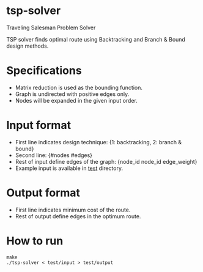 # tsp-solver
Traveling Salesman Problem Solver

TSP solver finds optimal route using Backtracking and Branch & Bound design methods.

# Specifications
* Matrix reduction is used as the bounding function.
* Graph is undirected with positive edges only.
* Nodes will be expanded in the given input order.

# Input format
* First line indicates design technique: {1: backtracking, 2: branch & bound}
* Second line: {#nodes #edges}
* Rest of input define edges of the graph: {node_id node_id edge_weight}
* Example input is available in [test](https://github.com/eckucukoglu/tsp-solver/tree/master/test) directory.

# Output format
* First line indicates minimum cost of the route.
* Rest of output define edges in the optimum route.

# How to run
```
make
./tsp-solver < test/input > test/output
```
